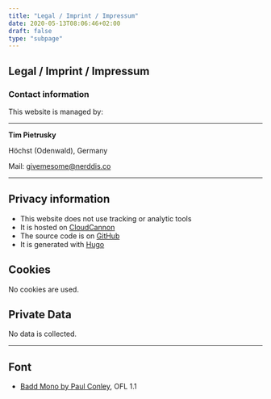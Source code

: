 ```yaml
---
title: "Legal / Imprint / Impressum"
date: 2020-05-13T08:06:46+02:00
draft: false
type: "subpage"
---
```


## Legal / Imprint / Impressum

### Contact information

This website is managed by:

---

**Tim Pietrusky**

Höchst (Odenwald), Germany

Mail: [givemesome@nerddis.co](mailto:givemesome@nerddis.co)

---

## Privacy information

* This website does not use tracking or analytic tools
* It is hosted on [CloudCannon](https://www.cloudcannon.com/) 
* The source code is on [GitHub](https://github.com/NERDDISCO/nerddis.co)
* It is generated with [Hugo](https://gohugo.io/)

## Cookies

No cookies are used. 

## Private Data

No data is collected.

---

## Font

* [Badd Mono by Paul Conley](https://paulconley.works/badd-mono/), OFL 1.1